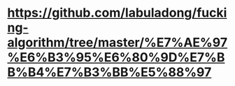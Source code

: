# https://github.com/labuladong/fucking-algorithm/tree/master/%E7%AE%97%E6%B3%95%E6%80%9D%E7%BB%B4%E7%B3%BB%E5%88%97
